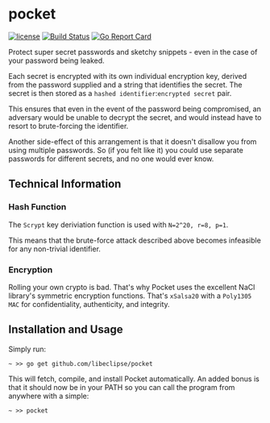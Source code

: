 # pocket

[![license](https://img.shields.io/github/license/libeclipse/pocket.svg)](https://raw.githubusercontent.com/libeclipse/pocket/master/LICENSE) [![Build Status](https://travis-ci.org/libeclipse/pocket.svg?branch=master)](https://travis-ci.org/libeclipse/pocket) [![Go Report Card](https://goreportcard.com/badge/github.com/libeclipse/pocket)](https://goreportcard.com/report/github.com/libeclipse/pocket)

Protect super secret passwords and sketchy snippets - even in the case of your password being leaked.

Each secret is encrypted with its own individual encryption key, derived from the password supplied and a string that identifies the secret. The secret is then stored as a `hashed identifier`:`encrypted secret` pair.

This ensures that even in the event of the password being compromised, an adversary would be unable to decrypt the secret, and would instead have to resort to brute-forcing the identifier.

Another side-effect of this arrangement is that it doesn't disallow you from using multiple passwords. So (if you felt like it) you could use separate passwords for different secrets, and no one would ever know.

## Technical Information

### Hash Function

The `Scrypt` key deriviation function is used with `N=2^20, r=8, p=1`.

This means that the brute-force attack described above becomes infeasible for any non-trivial identifier.

### Encryption

Rolling your own crypto is bad. That's why Pocket uses the excellent NaCl library's symmetric encryption functions. That's `xSalsa20` with a `Poly1305 MAC` for confidentiality, authenticity, and integrity.

## Installation and Usage

Simply run:

`~ >> go get github.com/libeclipse/pocket`

This will fetch, compile, and install Pocket automatically. An added bonus is that it should now be in your PATH so you can call the program from anywhere with a simple:

`~ >> pocket`
